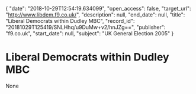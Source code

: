 {
  "date": "2018-10-29T12:54:19.634099", 
  "open_access": false, 
  "target_url": "http://www.libdem.f9.co.uk/", 
  "description": null, 
  "end_date": null, 
  "title": "Liberal Democrats within Dudley MBC", 
  "record_id": "20181029T125419/SNLHhq/u9DuMw+v2/hnJZg==", 
  "publisher": "f9.co.uk", 
  "start_date": null, 
  "subject": "UK General Election 2005"
}

# Liberal Democrats within Dudley MBC

None